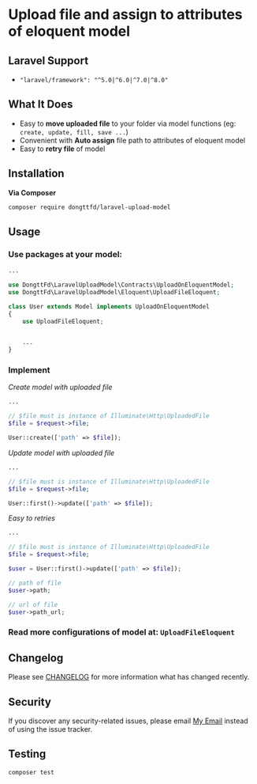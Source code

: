 # Upload file and assign to attributes of eloquent model


## Laravel Support
- `"laravel/framework": "^5.0|^6.0|^7.0|^8.0"`


## What It Does
- Easy to **move uploaded file** to your folder via model functions (eg: `create, update, fill, save ...`)
- Convenient with **Auto assign** file path to attributes of eloquent model
- Easy to **retry file** of model


## Installation

**Via Composer**
```bash 
composer require dongttfd/laravel-upload-model
```


## Usage

### Use packages at your model:

```php
...

use DongttFd\LaravelUploadModel\Contracts\UploadOnEloquentModel;
use DongttFd\LaravelUploadModel\Eloquent\UploadFileEloquent;

class User extends Model implements UploadOnEloquentModel
{
    use UploadFileEloquent;


    ...
}
```

### Implement


*Create model with uploaded file*

```php
...

// $file must is instance of Illuminate\Http\UploadedFile
$file = $request->file;

User::create(['path' => $file]);

```

*Update model with uploaded file*


```php
...

// $file must is instance of Illuminate\Http\UploadedFile
$file = $request->file;

User::first()->update(['path' => $file]);

```

*Easy to retries*


```php
...

// $file must is instance of Illuminate\Http\UploadedFile
$file = $request->file;

$user = User::first()->update(['path' => $file]);

// path of file
$user->path;

// url of file
$user->path_url;

```

### Read more configurations of model at: ```UploadFileEloquent```


## Changelog

Please see [CHANGELOG](CHANGELOG.md) for more information what has changed recently.


## Security

If you discover any security-related issues, please email [My Email](mailto:dongtt.fd@gmail.com) instead of using the issue tracker.


## Testing
```bash
composer test
```
